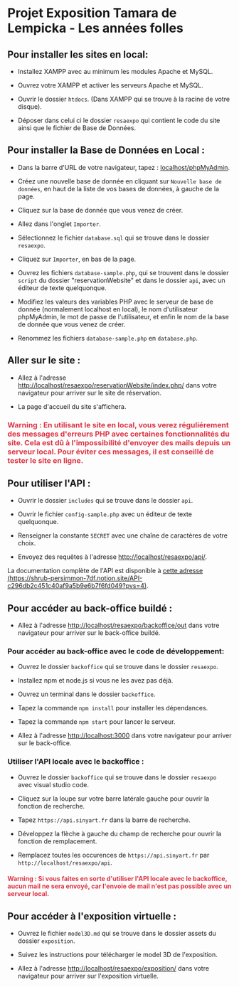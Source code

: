 # Projet Exposition Tamara de Lempicka - Les années folles

## Pour installer les sites en local:

- Installez XAMPP avec au minimum les modules Apache et MySQL.

- Ouvrez votre XAMPP et activer les serveurs Apache et MySQL.

- Ouvrir le dossier `htdocs`. (Dans XAMPP qui se trouve à la racine de votre disque).

- Déposer dans celui ci le dossier `resaexpo` qui contient le code du site ainsi que le fichier de Base de Données.


## Pour installer la Base de Données en Local :

- Dans la barre d'URL de votre navigateur, tapez : [localhost/phpMyAdmin](localhost/phpMyAdmin).

- Créez une nouvelle base de donnée en cliquant sur `Nouvelle base de données`, en haut de la liste de vos bases de données, à gauche de la page.

- Cliquez sur la base de donnée que vous venez de créer.

- Allez dans l'onglet `Importer`.

- Sélectionnez le fichier `database.sql` qui se trouve dans le dossier `resaexpo`.

- Cliquez sur `Importer`, en bas de la page.

- Ouvrez les fichiers `database-sample.php`, qui se trouvent dans le dossier `script` du dossier "reservationWebsite" et dans le dossier `api`, avec un éditeur de texte quelquonque.

- Modifiez les valeurs des variables PHP avec le serveur de base de donnée (normalement localhost en local), le nom d'utilisateur phpMyAdmin, le mot de passe de l'utilisateur, et enfin le nom de la base de donnée que vous venez de créer.

- Renommez les fichiers `database-sample.php` en `database.php`.


## Aller sur le site :

- Allez à l'adresse [http://localhost/resaexpo/reservationWebsite/index.php/](http://localhost/resaexpo/reservationWebsite/index.php/) dans votre navigateur pour arriver sur le site de réservation.

- La page d'accueil du site s'affichera.

### **<span style="color: #dc3545">Warning : En utilisant le site en local, vous verez réguliérement des messages d'erreurs PHP avec certaines fonctionnalités du site. Cela est dû à l'impossibilité d'envoyer des mails depuis un serveur local. Pour éviter ces messages, il est conseillé de tester le site en ligne.</span>**

## Pour utiliser l'API :

- Ouvrir le dossier `includes` qui se trouve dans le dossier `api`.

- Ouvrir le fichier `config-sample.php` avec un éditeur de texte quelquonque.

- Renseigner la constante `SECRET` avec une chaîne de caractères de votre choix.

- Envoyez des requêtes à l'adresse [http://localhost/resaexpo/api/](http://localhost/resaexpo/api/).

La documentation complète de l'API est disponible à [cette adresse (https://shrub-persimmon-7df.notion.site/API-c296db2c451c40af9a5b9e6b7f6fd049?pvs=4)](https://shrub-persimmon-7df.notion.site/API-c296db2c451c40af9a5b9e6b7f6fd049?pvs=4).

## Pour accéder au back-office buildé :

- Allez à l'adresse [http://localhost/resaexpo/backoffice/out](http://localhost/resaexpo/backoffice/out) dans votre navigateur pour arriver sur le back-office buildé.

### Pour accéder au back-office avec le code de développement:

- Ouvrez le dossier `backoffice` qui se trouve dans le dossier `resaexpo`.

- Installez npm et node.js si vous ne les avez pas déjà.

- Ouvrez un terminal dans le dossier `backoffice`.

- Tapez la commande `npm install` pour installer les dépendances.

- Tapez la commande `npm start` pour lancer le serveur.

- Allez à l'adresse [http://localhost:3000](http://localhost:3000) dans votre navigateur pour arriver sur le back-office.

### Utiliser l'API locale avec le backoffice :

- Ouvrez le dossier `backoffice` qui se trouve dans le dossier `resaexpo` avec visual studio code.

- Cliquez sur la loupe sur votre barre latérale gauche pour ouvrir la fonction de recherche.

- Tapez `https://api.sinyart.fr` dans la barre de recherche.

- Développez la flèche à gauche du champ de recherche pour ouvrir la fonction de remplacement.

- Remplacez toutes les occurences de `https://api.sinyart.fr` par `http://localhost/resaexpo/api`.

#### **<span style="color: #dc3545">Warning : Si vous faites en sorte d'utiliser l'API locale avec le backoffice, aucun mail ne sera envoyé, car l'envoie de mail n'est pas possible avec un serveur local.</span>**

## Pour accéder à l'exposition virtuelle :

- Ouvrez le fichier `model3D.md` qui se trouve dans le dossier assets du dossier `exposition`.

- Suivez les instructions pour télécharger le model 3D de l'exposition.

- Allez à l'adresse [http://localhost/resaexpo/exposition/](http://localhost/resaexpo/exposition/) dans votre navigateur pour arriver sur l'exposition virtuelle.
